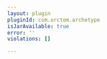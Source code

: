 ```yaml
---
layout: plugin
pluginId: com.orctom.archetype
isJarAvailable: true
error: ''
violations: []

---
```

